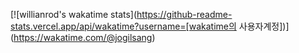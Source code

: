 [![willianrod's wakatime stats](https://github-readme-stats.vercel.app/api/wakatime?username=[wakatime의 사용자계정])](https://wakatime.com/@jogilsang)
